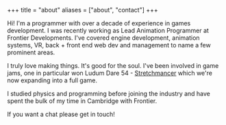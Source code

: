 +++
title = "about"
aliases = ["about", "contact"]
+++

Hi! I'm a programmer with over a decade of experience in games development. I was recently working as Lead Animation Programmer at Frontier Developments. I've covered engine development, animation systems, VR, back + front end web dev and management to name a few prominent areas.

I truly love making things. It's good for the soul. I've been involved in game jams, one in particular won Ludum Dare 54 - [Stretchmancer](https://store.steampowered.com/app/2929290/Stretchmancer/) which we're now expanding into a full game.

I studied physics and programming before joining the industry and have spent the bulk of my time in Cambridge with Frontier.

If you want a chat please get in touch!